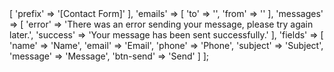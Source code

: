 <?php

return [
    'subject' => [
        'prefix' => '[Contact Form]'
    ],
    'emails' => [
        'to'   => '',
        'from' => ''
    ],
    'messages' => [
        'error'   => 'There was an error sending your message, please try again later.',
        'success' => 'Your message has been sent successfully.'
    ],
    'fields' => [
        'name'     => 'Name',
        'email'    => 'Email',
        'phone'    => 'Phone',
        'subject'  => 'Subject',
        'message'  => 'Message',
        'btn-send' => 'Send'
    ]
];
